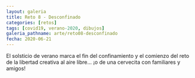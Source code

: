 ```yaml
---
layout: galeria
title: Reto 8 - Desconfinado
categories: [retos]
tags: [covid19, verano-2020, dibujos]
galeria_pathname: arte/reto08-desconfinado
fecha: 2020-06-21
---
```


El solsticio de verano marca el fin del confinamiento y el comienzo del reto de la libertad creativa al aire libre... ¡o de una cervecita con familiares y amigos!

